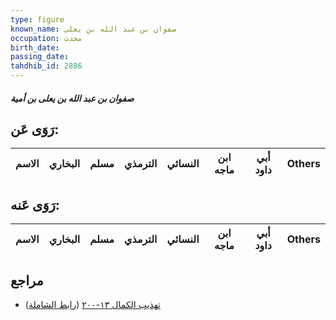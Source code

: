 ```yaml
---
type: figure
known_name: صفوان بن عبد الله بن يعلى
occupation: محدث
birth_date:
passing_date:
tahdhib_id: 2886
---
```

##### صفوان بن عبد الله بن يعلى بن أمية

## رَوَى عَن:
| الاسم | البخاري | مسلم | الترمذي | النسائي | ابن ماجه | أبي داود | Others |
| ----- | ------- | ---- | ------- | ------- | -------- | -------- | ------ |
## رَوَى عَنه:
| الاسم | البخاري | مسلم | الترمذي | النسائي | ابن ماجه | أبي داود | Others |
| ----- | ------- | ---- | ------- | ------- | -------- | -------- | ------ |
## مراجع
- [تهذيب الكمال ١٣-٢٠٠](obsidian://open?vault=Tahdhib-al-Kamal&file=Figures/٢٨٨٦-صفوان%20بن%20عبد%20الله%20بن%20يعلى%20بن%20أمية) ([رابط الشاملة](https://shamela.ws/book/3722/6581))